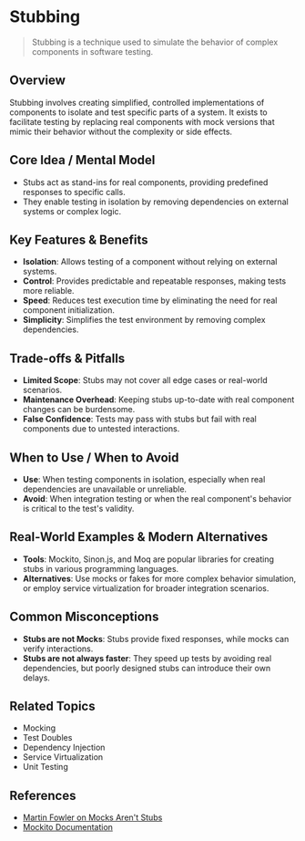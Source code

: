 # Stubbing

> Stubbing is a technique used to simulate the behavior of complex components in software testing.

## Overview
Stubbing involves creating simplified, controlled implementations of components to isolate and test specific parts of a system. It exists to facilitate testing by replacing real components with mock versions that mimic their behavior without the complexity or side effects.

## Core Idea / Mental Model
- Stubs act as stand-ins for real components, providing predefined responses to specific calls.
- They enable testing in isolation by removing dependencies on external systems or complex logic.

## Key Features & Benefits
- **Isolation**: Allows testing of a component without relying on external systems.
- **Control**: Provides predictable and repeatable responses, making tests more reliable.
- **Speed**: Reduces test execution time by eliminating the need for real component initialization.
- **Simplicity**: Simplifies the test environment by removing complex dependencies.

## Trade-offs & Pitfalls
- **Limited Scope**: Stubs may not cover all edge cases or real-world scenarios.
- **Maintenance Overhead**: Keeping stubs up-to-date with real component changes can be burdensome.
- **False Confidence**: Tests may pass with stubs but fail with real components due to untested interactions.

## When to Use / When to Avoid
- **Use**: When testing components in isolation, especially when real dependencies are unavailable or unreliable.
- **Avoid**: When integration testing or when the real component's behavior is critical to the test's validity.

## Real-World Examples & Modern Alternatives
- **Tools**: Mockito, Sinon.js, and Moq are popular libraries for creating stubs in various programming languages.
- **Alternatives**: Use mocks or fakes for more complex behavior simulation, or employ service virtualization for broader integration scenarios.

## Common Misconceptions
- **Stubs are not Mocks**: Stubs provide fixed responses, while mocks can verify interactions.
- **Stubs are not always faster**: They speed up tests by avoiding real dependencies, but poorly designed stubs can introduce their own delays.

## Related Topics
- Mocking
- Test Doubles
- Dependency Injection
- Service Virtualization
- Unit Testing

## References
- [Martin Fowler on Mocks Aren't Stubs](https://martinfowler.com/articles/mocksArentStubs.html)  
- [Mockito Documentation](https://site.mockito.org)